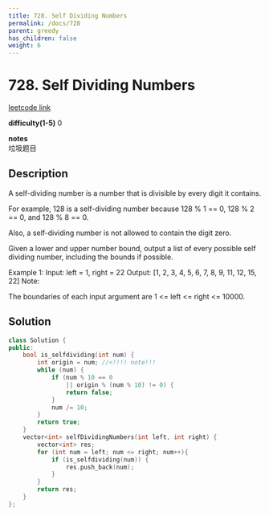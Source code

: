 ```yaml
---
title: 728. Self Dividing Numbers
permalink: /docs/728
parent: greedy
has_children: false
weight: 6
---
```

# 728. Self Dividing Numbers
[leetcode link](https://leetcode.com/problems/self-dividing-numbers/)

**difficulty(1-5)** 
0

**notes**   
垃圾题目

## Description
A self-dividing number is a number that is divisible by every digit it contains.

For example, 128 is a self-dividing number because 128 % 1 == 0, 128 % 2 == 0, and 128 % 8 == 0.

Also, a self-dividing number is not allowed to contain the digit zero.

Given a lower and upper number bound, output a list of every possible self dividing number, including the bounds if possible.

Example 1:
Input: 
left = 1, right = 22
Output: [1, 2, 3, 4, 5, 6, 7, 8, 9, 11, 12, 15, 22]
Note:

The boundaries of each input argument are 1 <= left <= right <= 10000.

## Solution
```c++
class Solution {
public:
    bool is_selfdividing(int num) {
        int origin = num; //<!!!! note!!!
        while (num) {
            if (num % 10 == 0 
                || origin % (num % 10) != 0) {
                return false;
            }
            num /= 10;
        }
        return true;
    }
    vector<int> selfDividingNumbers(int left, int right) {
        vector<int> res;
        for (int num = left; num <= right; num++){
            if (is_selfdividing(num)) {
                res.push_back(num);
            }
        }
        return res;
    }
};
```
<!-- 
Default label
{: .label }

Blue label
{: .label .label-blue }

Stable
{: .label .label-green }

New release
{: .label .label-purple }

Coming soon
{: .label .label-yellow }

Deprecated
{: .label .label-red } -->
